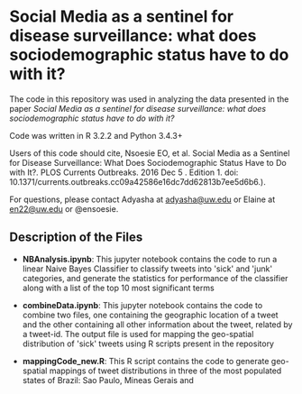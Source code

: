 # Social Media as a sentinel for disease surveillance: what does sociodemographic status have to do with it?

The code in this repository was used in analyzing the data presented in the paper *Social Media as a sentinel for disease surveillance: what does sociodemographic status have to do with it?* 

Code was written in R 3.2.2 and Python 3.4.3+

Users of this code should cite, Nsoesie EO, et al. Social Media as a Sentinel for Disease Surveillance: What Does Sociodemographic Status Have to Do with It?. PLOS Currents Outbreaks. 2016 Dec 5 . Edition 1. doi: 10.1371/currents.outbreaks.cc09a42586e16dc7dd62813b7ee5d6b6.). 

For questions, please contact Adyasha at adyasha@uw.edu or Elaine at en22@uw.edu or @ensoesie.

## Description of the Files

* **NBAnalysis.ipynb**: This jupyter notebook contains the code to run a linear Naive Bayes Classifier to classify tweets into 'sick' and 'junk' categories, and generate the statistics for performance of the classifier along with a list of the top 10 most significant terms

* **combineData.ipynb**: This jupyter notebook contains the code to combine two files, one containing the geographic location of a tweet and the other containing all other information about the tweet, related by a tweet-id. The output file is used for mapping the geo-spatial distribution of 'sick' tweets using R scripts present in the repository

* **mappingCode_new.R**: This R script contains the code to generate geo-spatial mappings of tweet distributions in three of the most populated states of Brazil: Sao Paulo, Mineas Gerais and 


